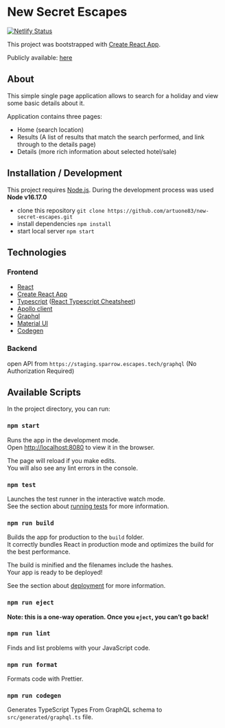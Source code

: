 # New Secret Escapes

[![Netlify Status](https://api.netlify.com/api/v1/badges/c97db292-0732-424d-8cc4-2635f0b9c276/deploy-status)](https://app.netlify.com/sites/melodious-sunburst-c5f722/deploys)

This project was bootstrapped with [Create React App](https://github.com/facebook/create-react-app).

Publicly available:
[here](https://melodious-sunburst-c5f722.netlify.app/)

## About
This simple single page application allows to search for a holiday and view some basic details about it.

Application contains three pages:
- Home (search location)
- Results (A list of results that match the search performed, and link through to the details page)
- Details (more rich information about selected hotel/sale)

## Installation / Development

This project  requires [Node.js](https://nodejs.org/).
During the development process was used **Node v16.17.0**
- clone this repository
  `git clone https://github.com/artuone83/new-secret-escapes.git`
- install dependencies
  `npm install`
- start local server
  `npm start`
## Technologies
### Frontend
- [React]
- [Create React App]
- [Typescript] ([React Typescript Cheatsheet])
- [Apollo client]
- [Graphql]
- [Material UI]
- [Codegen]
  
### Backend

open API from `https://staging.sparrow.escapes.tech/graphql` (No Authorization Required)
## Available Scripts

In the project directory, you can run:

### `npm start`

Runs the app in the development mode.\
Open [http://localhost:8080](http://localhost:8080) to view it in the browser.

The page will reload if you make edits.\
You will also see any lint errors in the console.

### `npm test`

Launches the test runner in the interactive watch mode.\
See the section about [running tests](https://facebook.github.io/create-react-app/docs/running-tests) for more information.

### `npm run build`

Builds the app for production to the `build` folder.\
It correctly bundles React in production mode and optimizes the build for the best performance.

The build is minified and the filenames include the hashes.\
Your app is ready to be deployed!

See the section about [deployment](https://facebook.github.io/create-react-app/docs/deployment) for more information.

### `npm run eject`

**Note: this is a one-way operation. Once you `eject`, you can’t go back!**

### `npm run lint`

Finds and list problems with your JavaScript code.

### `npm run format`

Formats code with Prettier.

### `npm run codegen`

Generates TypeScript Types From GraphQL schema to `src/generated/graphql.ts` file.


[React]: <https://react.dev/>
[React Typescript Cheatsheet]: https://react-typescript-cheatsheet.netlify.app/docs/basic/setup

[Create react app]: <https://create-react-app.dev/>
[Typescript]: <https://www.typescriptlang.org/docs/handbook/react.html>
[Apollo client]: <https://www.apollographql.com/docs/react/>
[Graphql]: <https://graphql.org/>
[Material UI]: <https://mui.com/material-ui/getting-started/overview/>
[Codegen]: <https://the-guild.dev/graphql/codegen>